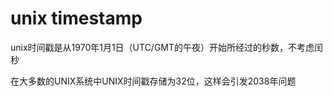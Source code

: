 # unix timestamp
unix时间戳是从1970年1月1日（UTC/GMT的午夜）开始所经过的秒数，不考虑闰秒

在大多数的UNIX系统中UNIX时间戳存储为32位，这样会引发2038年问题
